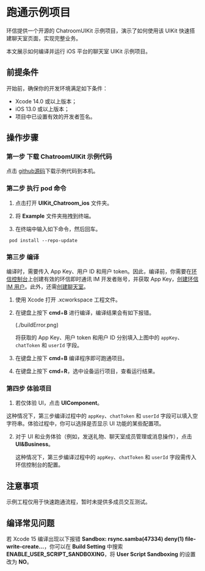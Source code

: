 # 跑通示例项目

环信提供一个开源的 ChatroomUIKit 示例项目，演示了如何使用该 UIKit 快速搭建聊天室页面，实现完整业务。

本文展示如何编译并运行 iOS 平台的聊天室 UIKit 示例项目。

## 前提条件

开始前，确保你的开发环境满足如下条件：

- Xcode 14.0 或以上版本；
- iOS 13.0 或以上版本；
- 项目中已设置有效的开发者签名。

## 操作步骤

### 第一步 下载 ChatroomUIKit 示例代码

点击 [github源码](https://github.com/easemob/UIKit_Chatroom_ios)下载示例代码到本机。

### 第二步 执行 pod 命令

1. 点击打开 **UIKit_Chatroom_ios** 文件夹。

2. 将 **Example** 文件夹拖拽到终端。

3. 在终端中输入如下命令，然后回车。

```
 pod install --repo-update
```

### 第三步 编译

编译时，需要传入 App Key、用户 ID 和用户 token。因此，编译前，你需要在[环信控制台](https://console.easemob.com/user/login)上创建有效的环信即时通讯 IM 开发者账号，并获取 App Key，[创建环信 IM 用户](/product/enable_and_configure_IM.html#创建-im-用户)。此外，还需[创建聊天室](/product/enable_and_configure_IM.html#创建聊天室)。

1. 使用 Xcode 打开 .xcworkspace 工程文件。

2. 在键盘上按下 **cmd**+**B** 进行编译，编译结果会有如下报错。

    (./buildError.png)

   将获取的 App Key、用户 token 和用户 ID 分别填入上图中的 `appKey`、`chatToken` 和 `userId` 字段。

3. 在键盘上按下 **cmd**+**B** 编译程序即可跑通项目。

4. 在键盘上按下 **cmd**+**R**，选中设备运行项目，查看运行结果。

### 第四步 体验项目

1. 若仅体验 UI，点击 **UIComponent**。 

  这种情况下，第三步编译过程中的 `appKey`、`chatToken` 和 `userId` 字段可以填入空字符串。体验过程中，你可以选择是否显示 UI 功能的某些配置项。

2. 对于 UI 和业务体验（例如，发送礼物、聊天室成员管理或消息操作），点击 **UI&Business**。 

   这种情况下，第三步编译过程中的 `appKey`、`chatToken` 和 `userId` 字段需传入环信控制台的配置。

## 注意事项  

示例工程仅用于快速跑通流程，暂时未提供多成员交互测试。

## 编译常见问题

若 Xcode 15 编译出现以下报错 **Sandbox: rsync.samba(47334) deny(1) file-write-create...**，你可以在 **Build Setting** 中搜索 **ENABLE_USER_SCRIPT_SANDBOXING**，将 **User Script Sandboxing** 的设置改为 **NO**。